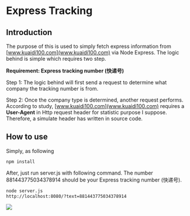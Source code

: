 Express Tracking
===========================
Introduction
-------------------------------------
The purpose of this is used to simply fetch express information from [www.kuaidi100.com](www.kuaidi100.com) via Node Express. The logic behind is simple which requires two step.

<strong>Requirement: Express tracking number (快递号)</strong>

Step 1: The logic behind will first send a request to determine what company the tracking number is from.

Step 2: Once the company type is determined, another request performs. According to study, [www.kuaidi100.com](www.kuaidi100.com) requires a <strong>User-Agent</strong> in Http request header for statistic purpose I suppose. 
Therefore, a simulate header has written in source code. 

How to use
-------------------------------------
Simply, as following

```bash
npm install
```
After, just run server.js with following command. The number 881443775034378914 should be your Express tracking number (快递号).

```bash
node server.js
http://localhost:8080/?text=881443775034378914
```

![](https://github.com/guodongxiaren/ImageCache/raw/master/Logo/foryou.gif)  